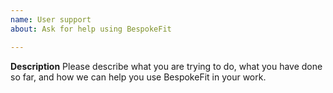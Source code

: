 ```yaml
---
name: User support
about: Ask for help using BespokeFit

---
```


**Description**
Please describe what you are trying to do, what you have done so far, and how we can help you use BespokeFit in your work.
